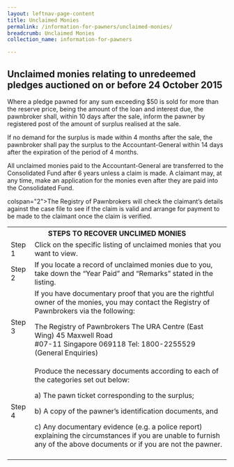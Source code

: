 ```yaml
---
layout: leftnav-page-content
title: Unclaimed Monies
permalink: /information-for-pawners/unclaimed-monies/
breadcrumb: Unclaimed Monies
collection_name: information-for-pawners

---
```


Unclaimed monies relating to unredeemed pledges auctioned on or before 24 October 2015
---
Where a pledge pawned for any sum exceeding $50 is sold for more than the reserve price, being the amount of the loan and interest due, the pawnbroker shall, within 10 days after the sale, inform the pawner by registered post of the amount of surplus realised at the sale.

If no demand for the surplus is made within 4 months after the sale, the pawnbroker shall pay the surplus to the Accountant-General within 14 days after the expiration of the period of 4 months.

All unclaimed monies paid to the Accountant-General are transferred to the Consolidated Fund after 6 years unless a claim is made. A claimant may, at any time, make an application for the monies even after they are paid into the Consolidated Fund.

<table>
  <tr>
    <th colspan="2">STEPS TO RECOVER UNCLIMED MONIES</th>
  </tr>
  <tr>
    <td>Step 1</td>
    <td> Click on the specific listing of unclaimed monies that you want to view. </td>
  </tr>
  <tr>
    <td>Step 2</td>
    <td>If you locate a record of unclaimed monies due to you, take down the “Year Paid” and “Remarks” stated in the listing.</td>
   </tr>
  <tr>
      <td>Step 3</td>
    <td>	
If you have documentary proof that you are the rightful owner of the monies, you may contact the Registry of Pawnbrokers via the following: 

 
The Registry of Pawnbrokers 
The URA Centre (East Wing)
45 Maxwell Road             
#07-11
Singapore 069118
Tel: 1800-2255529 (General Enquiries) </td>

  </tr>
  <tr>
    <td>Step 4</td>
  <td>Produce the necessary documents according to each of the categories set out below:

a)      The pawn ticket corresponding to the surplus;

b)      A copy of the pawner’s identification documents, and

c)      Any documentary evidence (e.g. a police report) explaining the circumstances if you are unable to furnish any of the above documents or if you are not the pawner.</td>
</tr>

<td><tr> colspan="2">The Registry of Pawnbrokers will check the claimant’s details against the case file to see if the claim is valid and arrange for payment to be made to the claimant once the claim is verified.</td></tr></table>
